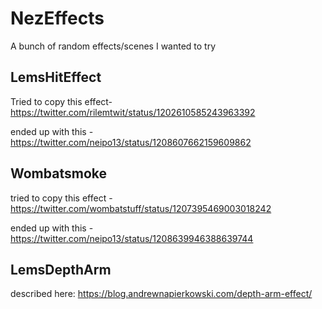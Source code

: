 # NezEffects
A bunch of random effects/scenes I wanted to try


## LemsHitEffect
Tried to copy this effect- https://twitter.com/rilemtwit/status/1202610585243963392

ended up with this - https://twitter.com/neipo13/status/1208607662159609862

## Wombatsmoke
tried to copy this effect -https://twitter.com/wombatstuff/status/1207395469003018242

ended up with this - https://twitter.com/neipo13/status/1208639946388639744


## LemsDepthArm
described here: https://blog.andrewnapierkowski.com/depth-arm-effect/
